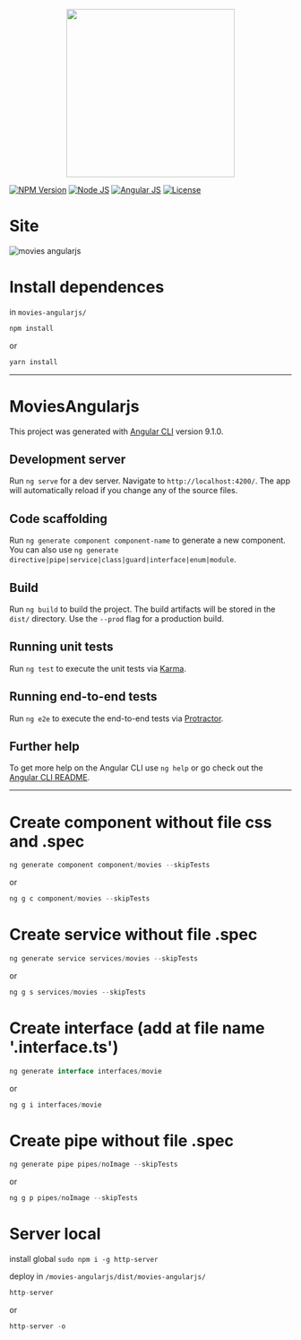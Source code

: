 <p align="center">
    <img src="https://i.imgur.com/bF1WkFW.png" width="300">
</p>

[![NPM Version][npm-badge]][npm-url]
[![Node JS][node-badge]][node-url]
[![Angular JS][angular-badge]][angular-url]
[![License][license-badge]][license-url]

# Site
![movies angularjs](https://i.imgur.com/QZgwkql.png)

# Install dependences
in ```movies-angularjs/```

```bash
npm install
```
or
```bash
yarn install
```

***

# MoviesAngularjs

This project was generated with [Angular CLI](https://github.com/angular/angular-cli) version 9.1.0.

## Development server

Run `ng serve` for a dev server. Navigate to `http://localhost:4200/`. The app will automatically reload if you change any of the source files.

## Code scaffolding

Run `ng generate component component-name` to generate a new component. You can also use `ng generate directive|pipe|service|class|guard|interface|enum|module`.

## Build

Run `ng build` to build the project. The build artifacts will be stored in the `dist/` directory. Use the `--prod` flag for a production build.

## Running unit tests

Run `ng test` to execute the unit tests via [Karma](https://karma-runner.github.io).

## Running end-to-end tests

Run `ng e2e` to execute the end-to-end tests via [Protractor](http://www.protractortest.org/).

## Further help

To get more help on the Angular CLI use `ng help` or go check out the [Angular CLI README](https://github.com/angular/angular-cli/blob/master/README.md).

***

# Create component without file css and .spec
```javascript
ng generate component component/movies --skipTests
```
or
```javascript
ng g c component/movies --skipTests
```

# Create service without file .spec
```javascript
ng generate service services/movies --skipTests
```
or
```javascript
ng g s services/movies --skipTests
```

# Create interface (add at file name '.interface.ts')
```javascript
ng generate interface interfaces/movie
```
or
```javascript
ng g i interfaces/movie
```

# Create pipe without file .spec
```javascript
ng generate pipe pipes/noImage --skipTests
```
or
```javascript
ng g p pipes/noImage --skipTests
```

# Server local
install global ```sudo npm i -g http-server```

deploy in ```/movies-angularjs/dist/movies-angularjs/```

```javascript
http-server
```
or
```javascript
http-server -o
```

[npm-badge]: https://img.shields.io/badge/npm-v6.14.4-brightgreen
[npm-url]: https://www.npmjs.com
[node-badge]: https://img.shields.io/badge/nodejs-v12.16.1-brightgreen
[node-url]: https://nodejs.org/download/release/v12.16.1/
[angular-badge]: https://img.shields.io/badge/angular--CLI-v9.1.0-brightgreen
[angular-url]: https://angular.io/cli/
[license-badge]: https://img.shields.io/badge/license-MIT-green.svg
[license-url]: https://opensource.org/licenses/MIT
